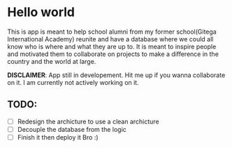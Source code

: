# Hello world
This is app is meant to help school alumni from my former school(Gitega International Academy) reunite and have a database where we could all know who is where and what they are up to. It is meant to inspire people and motivated them to collaborate on projects to make a difference in the country and the world at large.  

**DISCLAIMER**: App still in developement. Hit me up if you wanna collaborate on it. I am currently not actively working on it.  

## TODO:
- [ ] Redesign the archicture to use a clean archicture
- [ ] Decouple the database from the logic
- [ ] Finish it then deploy it Bro :)
